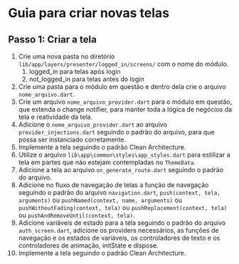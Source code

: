 # Guia para criar novas telas

## Passo 1: Criar a tela

1. Crie uma nova pasta no diretório `lib/app/layers/presenter/logged_in/screens/` com o nome do módulo.
   1. logged_in para telas após login
   2. not_logged_in para telas antes do login
2. Crie uma pasta para o módulo em questão e dentro dela crie o arquivo `nome_arquivo.dart`.
3. Crie um arquivo `nome_arquivo_provider.dart` para o módulo em questão, que extenda o change notifier, para manter toda a lógica de negócios da tela e reatividade da tela.
4. Adicione o `nome_arquivo_provider.dart` ao arquivo `provider_injections.dart` seguindo o padrão do arquivo, para que possa ser instanciado corretamente.
5. Implemente a tela seguindo o padrão Clean Architecture.
6. Utilize o arquivo `lib\app\common\styles\app_styles.dart` para estilizar a tela em partes que não estejam contempladas no `ThemeData`.
7. Adicione a tela ao arquivo `on_generate_route.dart` seguindo o padrão do arquivo.
8. Adicione no fluxo de navegação de telas a função de navegação seguindo o padrão do arquivo `navigation.dart`, `push(context, tela, arguments)` ou `pushNamed(context, name, arguments)` ou `pushWithoutFading(context, tela)` ou `pushReplacement(context, tela)` ou `pushAndRemoveUntil(context, tela)`.
9. Adicione variáveis de estado para a tela seguindo o padrão do arquivo `auth_screen.dart`, adicione os providers necessários, as funções de navegação e os estados de variáveis, os controladores de texto e os controladores de animação, initState e dispose.
10. Implemente a tela seguindo o padrão Clean Architecture.
